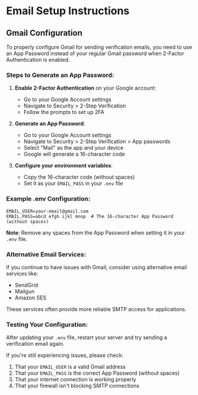# Email Setup Instructions

## Gmail Configuration

To properly configure Gmail for sending verification emails, you need to use an App Password instead of your regular Gmail password when 2-Factor Authentication is enabled.

### Steps to Generate an App Password:

1. **Enable 2-Factor Authentication** on your Google account:
   - Go to your Google Account settings
   - Navigate to Security > 2-Step Verification
   - Follow the prompts to set up 2FA

2. **Generate an App Password**:
   - Go to your Google Account settings
   - Navigate to Security > 2-Step Verification > App passwords
   - Select "Mail" as the app and your device
   - Google will generate a 16-character code

3. **Configure your environment variables**:
   - Copy the 16-character code (without spaces)
   - Set it as your `EMAIL_PASS` in your `.env` file

### Example .env Configuration:

```env
EMAIL_USER=your-email@gmail.com
EMAIL_PASS=abcd efgh ijkl mnop  # The 16-character App Password (without spaces)
```

**Note**: Remove any spaces from the App Password when setting it in your `.env` file.

### Alternative Email Services:

If you continue to have issues with Gmail, consider using alternative email services like:
- SendGrid
- Mailgun
- Amazon SES

These services often provide more reliable SMTP access for applications.

### Testing Your Configuration:

After updating your `.env` file, restart your server and try sending a verification email again.

If you're still experiencing issues, please check:
1. That your `EMAIL_USER` is a valid Gmail address
2. That your `EMAIL_PASS` is the correct App Password (without spaces)
3. That your internet connection is working properly
4. That your firewall isn't blocking SMTP connections